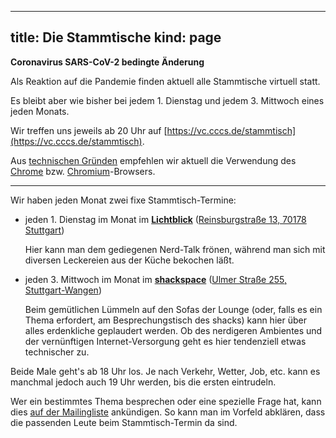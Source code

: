 -----
title: Die Stammtische
kind: page
-----

**Coronavirus SARS-CoV-2 bedingte Änderung**

Als Reaktion auf die Pandemie finden aktuell alle Stammtische virtuell statt.

Es bleibt aber wie bisher bei jedem 1. Dienstag und jedem 3. Mittwoch eines jeden Monats.

Wir treffen uns jeweils ab 20 Uhr auf [https://vc.cccs.de/stammtisch](https://vc.cccs.de/stammtisch).

Aus [technischen Gründen](https://github.com/jitsi/jitsi-meet/issues/4758) empfehlen wir aktuell die Verwendung des [Chrome](https://www.google.com/intl/de_de/chrome/) bzw. [Chromium](https://www.chromium.org/getting-involved/download-chromium)-Browsers.

---

Wir haben jeden Monat zwei fixe Stammtisch-Termine:

- jeden 1. Dienstag im Monat im [**Lichtblick**](http://www.lichtblickstuttgart.de/)
([Reinsburgstraße 13, 70178 Stuttgart](http://www.openstreetmap.org/way/40306315))

    Hier kann man dem gediegenen Nerd-Talk frönen, während man sich mit
diversen Leckereien aus der Küche bekochen läßt.

- jeden 3. Mittwoch im Monat im [**shackspace**](http://www.shackspace.de/)
([Ulmer Straße 255, Stuttgart-Wangen](http://www.openstreetmap.org/node/4783121021))

    Beim gemütlichen Lümmeln auf den Sofas der Lounge (oder, falls es ein
Thema erfordert, am Besprechungstisch des shacks) kann hier über alles
erdenkliche geplaudert werden. Ob des nerdigeren Ambientes und der
vernünftigen Internet-Versorgung geht es hier tendenziell etwas
technischer zu.

Beide Male geht's ab 18 Uhr los. Je nach Verkehr, Wetter, Job, etc.
kann es manchmal jedoch auch 19 Uhr werden, bis die ersten eintrudeln.

Wer ein bestimmtes Thema besprechen oder eine spezielle Frage hat, kann
dies [auf der Mailingliste](/about/contact/) ankündigen. So kann man im
Vorfeld abklären, dass die passenden Leute beim Stammtisch-Termin da sind.

